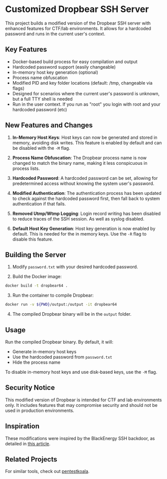 # Customized Dropbear SSH Server

This project builds a modified version of the Dropbear SSH server with enhanced features for CTF/lab environments. It allows for a hardcoded password and runs in the current user's context.

## Key Features

- Docker-based build process for easy compilation and output
- Hardcoded password support (easily changeable)
- In-memory host key generation (optional)
- Process name obfuscation
- Modified PID and key folder locations (default: /tmp, changeable via flags)
- Designed for scenarios where the current user's password is unknown, but a full TTY shell is needed
- Run in the user context. If you run as "root" you login with root and your hardcoded password (etc)

## New Features and Changes

1. **In-Memory Host Keys**: Host keys can now be generated and stored in memory, avoiding disk writes. This feature is enabled by default and can be disabled with the `-M` flag.

2. **Process Name Obfuscation**: The Dropbear process name is now changed to match the binary name, making it less conspicuous in process lists.

3. **Hardcoded Password**: A hardcoded password can be set, allowing for predetermined access without knowing the system user's password.

4. **Modified Authentication**: The authentication process has been updated to check against the hardcoded password first, then fall back to system authentication if that fails.

5. **Removed Utmp/Wtmp Logging**: Login record writing has been disabled to reduce traces of the SSH session. As well as syslog disabled.

6. **Default Host Key Generation**: Host key generation is now enabled by default. This is needed for the in memory keys. Use the `-R` flag to disable this feature.

## Building the Server

1. Modify `password.txt` with your desired hardcoded password.

2. Build the Docker image:

```bash
docker build -t dropbear64 .
```

3. Run the container to compile Dropbear:


```bash
docker run -v ${PWD}/output:/output -it dropbear64
```

4. The compiled Dropbear binary will be in the `output` folder.

## Usage

Run the compiled Dropbear binary. By default, it will:

- Generate in-memory host keys
- Use the hardcoded password from `password.txt`
- Hide the process name

To disable in-memory host keys and use disk-based keys, use the `-M` flag.

## Security Notice

This modified version of Dropbear is intended for CTF and lab environments only. It includes features that may compromise security and should not be used in production environments.

## Inspiration

These modifications were inspired by the BlackEnergy SSH backdoor, as detailed in [this article](https://www.welivesecurity.com/2016/01/03/blackenergy-sshbeardoor-details-2015-attacks-ukrainian-news-media-electric-industry/).

## Related Projects

For similar tools, check out [pentestkoala](https://github.com/mrschyte/pentestkoala).
